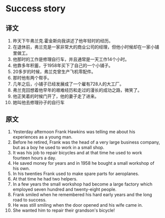 # Success story

## 译文

1. 昨天下午弗兰克.霍金斯向我讲述了他年轻时的经历。  
2. 在退休前，弗兰克是一家非常大的商业公司的经理，但他小时候却在一家小铺里做工。  
3. 他那时的工作是修理自行车，并且通常是一天工作14个小时。  
4. 他靠多年积蓄，于1958年买下了自己的一个小铺子。  
5. 20多岁的时候，弗兰克曾生产飞机零配件。  
6. 那时他有两个帮手。  
7. 几年之后，小铺子已经发展成了一个雇有728人的大工厂。  
8. 弗兰克回想着他早年的艰难经历和走过的漫长的成功之路，微笑了。  
9. 他正笑着的时候门开了，他的妻子走了进来。  
10. 她叫他去修理孙子的自行车

## 原文

1. Yesterday afternoon Frank Hawkins was telling me about his experiences as a young man.
2. Before he retired, Frank was the head of a very large business company, but as a boy he used to work in a small shop.
3. It was his job to repair bicycles and at that time he used to work fourteen hours a day.
4. He saved money for years and in 1958 he bought a small workshop of his own.
5. In his twenties Frank used to make spare parts for aeroplanes.  
6. At that time he had two helpers.
7. In a few years the small workshop had become a large factory which employed seven hundred and twenty-eight people.
8. Frank smiled when he remembered his hard early years and the long road to success.
9. He was still smiling when the door opened and his wife came in.
10. She wanted him to repair their grandson's bicycle!
